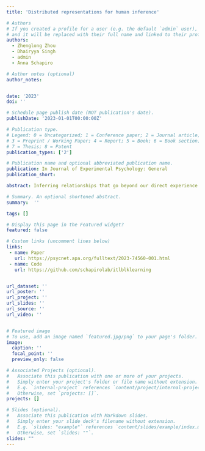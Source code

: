 ```yaml
---
title: 'Distributed representations for human inference'

# Authors
# If you created a profile for a user (e.g. the default `admin` user), write the username (folder name) here
# and it will be replaced with their full name and linked to their profile.
authors:
  - Zhenglong Zhou
  - Dhairyya Singh
  - admin
  - Anna Schapiro

# Author notes (optional)
author_notes:


date: '2023'
doi: ''

# Schedule page publish date (NOT publication's date).
publishDate: '2023-01-01T00:00:00Z'

# Publication type.
# Legend: 0 = Uncategorized; 1 = Conference paper; 2 = Journal article;
# 3 = Preprint / Working Paper; 4 = Report; 5 = Book; 6 = Book section;
# 7 = Thesis; 8 = Patent
publication_types: ['2']

# Publication name and optional abbreviated publication name.
publication: In Journal of Experimental Psychology: General
publication_short:

abstract: Inferring relationships that go beyond our direct experience is essential for understanding our environment. This capacity requires either building representations that directly reflect structure across experiences as we encounter them or deriving the indirect relationships across experiences as the need arises. Building structure directly into overlapping representations allows for powerful learning and generalization in neural network models, but building these so-called distributed representations requires inputs to be encountered in interleaved order. We test whether interleaving similarly facilitates the formation of representations that directly integrate related experiences in humans and what advantages such integration may confer for behavior. In a series of behavioral experiments, we present evidence that interleaved learning indeed promotes the formation of representations that directly link across related experiences. As in neural network models, interleaved learning gives rise to fast and automatic recognition of item relatedness, affords efficient generalization, and is especially critical for inference when learning requires statistical integration of noisy information over time. We use the data to adjudicate between several existing computational models of human memory and inference. The results demonstrate the power of interleaved learning and implicate the formation of integrated, distributed representations that support generalization in humans.

# Summary. An optional shortened abstract.
summary:  ''

tags: []

# Display this page in the Featured widget?
featured: false

# Custom links (uncomment lines below)
links:
 - name: Paper
   url: https://psycnet.apa.org/fulltext/2023-74560-001.html
 - name: Code
   url: https://github.com/schapirolab/itlblklearning


url_dataset: ''
url_poster: ''
url_project: ''
url_slides: ''
url_source: ''
url_video: ''


# Featured image
# To use, add an image named `featured.jpg/png` to your page's folder.
image:
  caption: ''
  focal_point: ''
  preview_only: false

# Associated Projects (optional).
#   Associate this publication with one or more of your projects.
#   Simply enter your project's folder or file name without extension.
#   E.g. `internal-project` references `content/project/internal-project/index.md`.
#   Otherwise, set `projects: []`.
projects: []

# Slides (optional).
#   Associate this publication with Markdown slides.
#   Simply enter your slide deck's filename without extension.
#   E.g. `slides: "example"` references `content/slides/example/index.md`.
#   Otherwise, set `slides: ""`.
slides: ""
---
```


